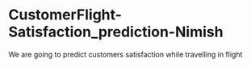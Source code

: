 # CustomerFlight-Satisfaction_prediction-Nimish
We are going to predict customers satisfaction while travelling in flight
